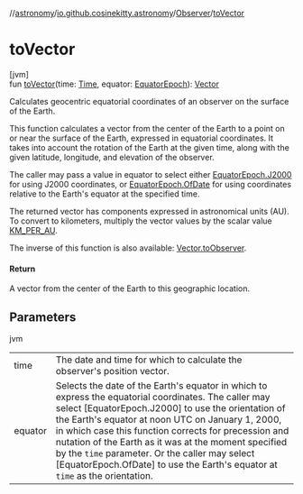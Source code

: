//[astronomy](../../../index.md)/[io.github.cosinekitty.astronomy](../index.md)/[Observer](index.md)/[toVector](to-vector.md)

# toVector

[jvm]\
fun [toVector](to-vector.md)(time: [Time](../-time/index.md), equator: [EquatorEpoch](../-equator-epoch/index.md)): [Vector](../-vector/index.md)

Calculates geocentric equatorial coordinates of an observer on the surface of the Earth.

This function calculates a vector from the center of the Earth to a point on or near the surface of the Earth, expressed in equatorial coordinates. It takes into account the rotation of the Earth at the given time, along with the given latitude, longitude, and elevation of the observer.

The caller may pass a value in equator to select either [EquatorEpoch.J2000](../-equator-epoch/-j2000/index.md) for using J2000 coordinates, or [EquatorEpoch.OfDate](../-equator-epoch/-of-date/index.md) for using coordinates relative to the Earth's equator at the specified time.

The returned vector has components expressed in astronomical units (AU). To convert to kilometers, multiply the vector values by the scalar value [KM_PER_AU](../-k-m_-p-e-r_-a-u.md).

The inverse of this function is also available: [Vector.toObserver](../-vector/to-observer.md).

#### Return

A vector from the center of the Earth to this geographic location.

## Parameters

jvm

| | |
|---|---|
| time | The date and time for which to calculate the observer's position vector. |
| equator | Selects the date of the Earth's equator in which to express the equatorial coordinates.     The caller may select [EquatorEpoch.J2000] to use the orientation of the Earth's equator     at noon UTC on January 1, 2000, in which case this function corrects for precession     and nutation of the Earth as it was at the moment specified by the `time` parameter.     Or the caller may select [EquatorEpoch.OfDate] to use the Earth's equator at `time`     as the orientation. |
